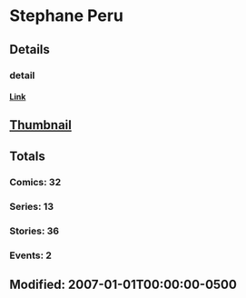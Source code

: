 # Stephane  Peru 
## Details
### detail
#### [Link](http://marvel.com/comics/creators/1131/stephane_peru?utm_campaign=apiRef&utm_source=225578a89fc76f3d20fbffda5d17a88d)
## [Thumbnail](http://i.annihil.us/u/prod/marvel/i/mg/b/40/image_not_available.jpg)
## Totals
### Comics: 32
### Series: 13
### Stories: 36
### Events: 2
## Modified: 2007-01-01T00:00:00-0500